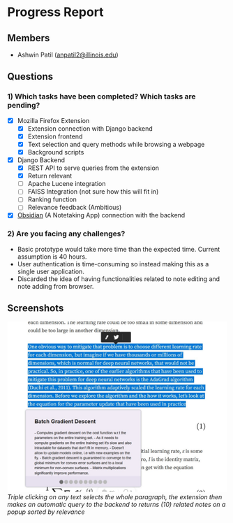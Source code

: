 # Progress Report

## Members
- Ashwin Patil (anpatil2@illinois.edu)

## Questions
### 1) Which tasks have been completed? Which tasks are pending?
- [x] Mozilla Firefox Extension
  - [x] Extension connection with Django backend
  - [x] Extension frontend
  - [x] Text selection and query methods while browsing a webpage
  - [x] Background scripts
- [x] Django Backend
  - [x] REST API to serve queries from the extension
  - [x] Return relevant 
  - [ ] Apache Lucene integration
  - [ ] FAISS Integration (not sure how this will fit in)
  - [ ] Ranking function
  - [ ] Relevance feedback (Ambitious)
- [x] [Obsidian](https://obsidian.md/) (A Notetaking App) connection with the backend

### 2) Are you facing any challenges?
- Basic prototype would take more time than the expected time. Current assumption is 40 hours.
- User authentication is time-consuming so instead making this as a single user application. 
- Discarded the idea of having functionalities related to note editing and note adding from browser.

## Screenshots
![Extension Demo](extension.jpg)
*Triple clicking on any text selects the whole paragraph, the extension then makes an automatic query to the backend to 
returns (10) related notes on a popup sorted by relevance*